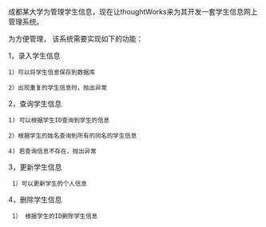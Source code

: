 成都某大学为管理学生信息，现在让thoughtWorks来为其开发一套学生信息网上管理系统。

为方便管理， 该系统需要实现如下的功能：

  1，录入学生信息

	1）可以将学生信息保存到数据库
 
	2）出现重复的学生信息时，抛出异常


  2，查询学生信息

	1) 可以根据学生ID查询到学生的信息

	2）根据学生的姓名查询到所有的同名的学生信息

	4) 若查询信息不存在，抛出异常


  3，更新学生信息

	 1）可以更新学生的个人信息


  4，删除学生信息

	 1） 根据学生的ID删除学生信息




